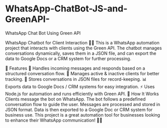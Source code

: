 # WhatsApp-ChatBot-JS-and-GreenAPI-
WhatsApp Chat Bot Using Green API

WhatsApp Chatbot for Client Interaction 🤖💬
This is a WhatsApp automation project that interacts with clients using the Green API. The chatbot manages conversations dynamically, saves them in a JSON file, and can export the data to Google Docs or a CRM system for further processing.

🔹 Features
📩 Handles incoming messages and responds based on a structured conversation flow.
🔄 Manages active & inactive clients for better tracking.
📝 Stores conversations in JSON files for record-keeping.
📊 Exports data to Google Docs / CRM systems for easy integration.
⚡ Uses Node.js for automation and runs efficiently with Green API.
🚀 How It Works
Clients message the bot on WhatsApp.
The bot follows a predefined conversation flow to guide the user.
Messages are processed and stored in JSON format.
Data is then exported to a Google Doc or CRM system for business use.
This project is a great automation tool for businesses looking to enhance their WhatsApp communication! 📲💡
